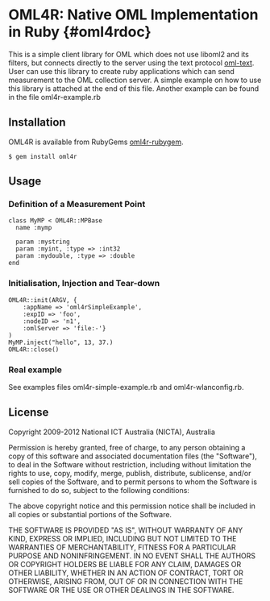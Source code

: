 OML4R: Native OML Implementation in Ruby			{#oml4rdoc}
========================================

This is a simple client library for OML which does not use liboml2 and its
filters, but connects directly to the server using the text protocol [oml-text].
User can use this library to create ruby applications which can send
measurement to the OML collection server. A simple example on how to use
this library is attached at the end of this file. Another example can be
found in the file oml4r-example.rb

Installation
------------

OML4R is available from RubyGems [oml4r-rubygem].

    $ gem install oml4r


Usage
-----

### Definition of a Measurement Point

    class MyMP < OML4R::MPBase
      name :mymp
    
      param :mystring
      param :myint, :type => :int32
      param :mydouble, :type => :double
    end

### Initialisation, Injection and Tear-down

    OML4R::init(ARGV, {
    	:appName => 'oml4rSimpleExample',
    	:expID => 'foo',
    	:nodeID => 'n1',
    	:omlServer => 'file:-'}
    )
    MyMP.inject("hello", 13, 37.)
    OML4R::close()

### Real example

See examples files oml4r-simple-example.rb and oml4r-wlanconfig.rb.


License
-------

Copyright 2009-2012 National ICT Australia (NICTA), Australia

Permission is hereby granted, free of charge, to any person obtaining a copy
of this software and associated documentation files (the "Software"), to deal
in the Software without restriction, including without limitation the rights
to use, copy, modify, merge, publish, distribute, sublicense, and/or sell
copies of the Software, and to permit persons to whom the Software is
furnished to do so, subject to the following conditions:

The above copyright notice and this permission notice shall be included in
all copies or substantial portions of the Software.

THE SOFTWARE IS PROVIDED "AS IS", WITHOUT WARRANTY OF ANY KIND, EXPRESS OR
IMPLIED, INCLUDING BUT NOT LIMITED TO THE WARRANTIES OF MERCHANTABILITY,
FITNESS FOR A PARTICULAR PURPOSE AND NONINFRINGEMENT.  IN NO EVENT SHALL THE
AUTHORS OR COPYRIGHT HOLDERS BE LIABLE FOR ANY CLAIM, DAMAGES OR OTHER
LIABILITY, WHETHER IN AN ACTION OF CONTRACT, TORT OR OTHERWISE, ARISING FROM,
OUT OF OR IN CONNECTION WITH THE SOFTWARE OR THE USE OR OTHER DEALINGS IN
THE SOFTWARE.

[oml-text]: http://oml.mytestbed.net/projects/oml/wiki/Description_of_Text_protocol
[oml4r-rubygem]: https://rubygems.org/gems/oml4r/
